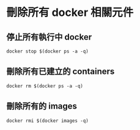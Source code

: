 刪除所有 docker 相關元件
========================

停止所有執行中 docker
---------------------

`docker stop $(docker ps -a -q)`

刪除所有已建立的 containers
---------------------------

`docker rm $(docker ps -a -q)`

刪除所有的 images
-----------------

`docker rmi $(docker images -q)`
